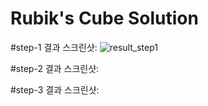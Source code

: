 # Rubik's Cube Solution

#step-1
결과 스크린샷:
![result_step1](./images/result_step1.png)

#step-2
결과 스크린샷:

#step-3
결과 스크린샷:
